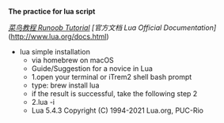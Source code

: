 **The practice for lua script**

*[菜鸟教程 Runoob Tutorial](https://www.runoob.com/lua/lua-tutorial.html)*
*[官方文档 Lua Official Documentation]*(http://www.lua.org/docs.html)


* lua simple installation
  * via homebrew on macOS
  * Guide/Suggestion for a novice in Lua
  * 1.open your terminal or iTrem2 shell bash prompt
  * type: brew install lua
  * if the result is successful, take the following step 2
  * 2.lua -i
  * Lua 5.4.3  Copyright (C) 1994-2021 Lua.org, PUC-Rio